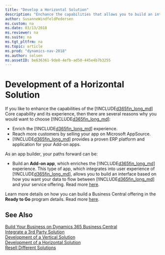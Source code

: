 ```yaml
---
title: "Develop a Horizontal Solution"
description: "Enchance the capabilities that allows you to build an interface and control the data flow by developing an Horizontal service."
author: SusanneWindfeldPedersen
ms.custom: na
ms.date: 03/13/2018
ms.reviewer: na
ms.suite: na
ms.tgt_pltfrm: na
ms.topic: article
ms.prod: "dynamics-nav-2018"
ms.author: solsen
ms.assetID: be636361-9de8-4efb-ad50-445e4b7b3255
---
```


# Development of a Horizontal Solution
If you like to enhance the capabilities of the [!INCLUDE[d365fin_long_md](../includes/d365fin_long_md.md)] Core capability and its experience, then there are several reasons why you would want to choose [!INCLUDE[d365fin_long_md](../includes/d365fin_long_md.md)]: 

- Enrich the [!INCLUDE[d365fin_long_md](../includes/d365fin_long_md.md)]  experience.
- Reach more customers by selling your app on Microsoft AppSource.
- [!INCLUDE[d365fin_long_md](../includes/d365fin_long_md.md)] provides a proven ERP platform and application for your Add-on apps. 
 
As an app builder, your paths forward can be:

- Build an **Add-on app**, which enriches the [!INCLUDE[d365fin_long_md](../includes/d365fin_long_md.md)] experience. This type of app, which integrates into user experience of [!INCLUDE[d365fin_long_md](../includes/d365fin_long_md.md)], allows you to build an interface based on how you want your data to flow between [!INCLUDE[d365fin_long_md](../includes/d365fin_long_md.md)] and your service offering. Read more [here](readiness-add-on-apps.md).

Learn more details on how you can build a Business Central offering in the **Ready to Go** program details. Read more [here](readiness-ready-to-go.md).

## See Also
[Build Your Business on Dynamics 365 Business Central](readiness-welcome.md)  
[Integrate a 3rd Party Solution](readiness-thirdparty-solution.md)  
[Development of a Vertical Solution](readiness-develop-vertical.md)  
[Development of a Horizontal Solution](readiness-develop-horizontal.md)  
[Resell Different Solutions](readiness-reseller.md)  
